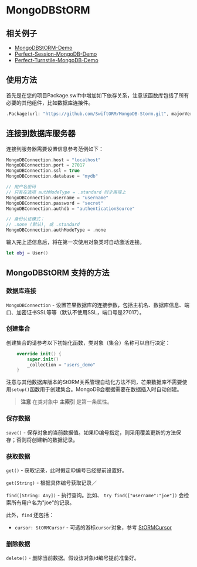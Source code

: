 # MongoDBStORM

## 相关例子

* [MongoDBStORM-Demo](https://github.com/PerfectExamples/MongoDBStORM-Demo)
* [Perfect-Session-MongoDB-Demo](https://github.com/PerfectExamples/Perfect-Session-MongoDB-Demo)
* [Perfect-Turnstile-MongoDB-Demo](https://github.com/PerfectExamples/Perfect-Turnstile-MongoDB-Demo)


## 使用方法

首先是在您的项目Package.swift中增加如下依存关系，注意该函数库包括了所有必要的其他组件，比如数据库连接件。

``` swift
.Package(url: "https://github.com/SwiftORM/MongoDB-Storm.git", majorVersion: 1)
```

## 连接到数据库服务器

连接到服务器需要设置信息参考范例如下：

``` swift
MongoDBConnection.host = "localhost"
MongoDBConnection.port = 27017
MongoDBConnection.ssl = true
MongoDBConnection.database = "mydb"

// 用户名密码
// 只有在选项 authModeType = .standard 时才用得上
MongoDBConnection.username = "username"
MongoDBConnection.password = "secret"
MongoDBConnection.authdb = "authenticationSource"

// 身份认证模式：
// .none (默认), 或 .standard
MongoDBConnection.authModeType = .none
```

输入完上述信息后，将在第一次使用对象类时自动激活连接。

``` swift
let obj = User()
```

## MongoDBStORM 支持的方法

### 数据库连接

`MongoDBConnection` - 设置芒果数据库的连接参数，包括主机名、数据库信息、端口、加密证书SSL等等（默认不使用SSL，端口号是27017）。

### 创建集合

创建集合的请参考以下初始化函数，类对象（集合）名称可以自行决定：

``` swift
	override init() {
		super.init()
		_collection = "users_demo"
	}
```

注意与其他数据库版本的StORM关系管理自动化方法不同，芒果数据库不需要使用`setup()`函数用于创建集合。MongoDB会根据需要在数据插入时自动创建。

> **注意** 在类对象中 **主索引** 是第一条属性。

### 保存数据

`save()` - 保存对象的当前数据值。如果ID编号指定，则采用覆盖更新的方法保存；否则将创建新的数据记录。

### 获取数据

`get()` - 获取记录，此时假定ID编号已经提前设置好。

`get(String)` - 根据具体编号获取记录／

`find([String: Any])` - 执行查询。比如、 `try find(["username":"joe"])` 会检索所有用户名为"joe"的记录。
		
此外，`find` 还包括：

*  `cursor: StORMCursor` - 可选的游标`cursor`对象，参考 [StORMCursor](https://github.com/PerfectlySoft/PerfectDocs/blob/master/guide.zh_CN/StORM-Cursor.md)

### 删除数据

`delete()` - 删除当前数据。假设该对象id编号提前准备好。


